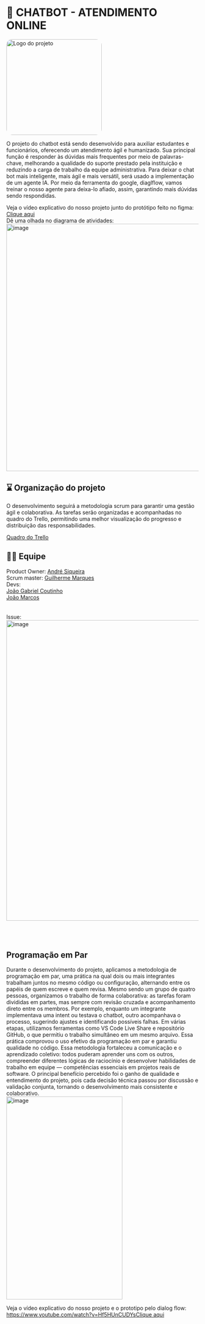 # 🤖 CHATBOT - ATENDIMENTO ONLINE
<img src="https://img.freepik.com/vetores-gratis/graident-ai-robot-vectorart-em-ingles_78370-4114.jpg?semt=ais_hybrid&w=740&q=80" alt="Logo do projeto" width="250" style="border-radius: 15px;">

O projeto do chatbot está sendo desenvolvido para auxiliar estudantes e funcionários, oferecendo um atendimento ágil e humanizado. Sua principal função é responder às dúvidas mais frequentes por meio de palavras-chave, melhorando a qualidade do suporte prestado pela instituição e reduzindo a carga de trabalho da equipe administrativa.
Para deixar o chat bot mais inteligente, mais ágil e mais versátil, será usado a implementação de um agente IA. Por meio da ferramenta do google, diaglflow, vamos treinar o nosso agente para deixa-lo afiado, assim, garantindo mais dúvidas sendo respondidas.

Veja o vídeo explicativo do nosso projeto junto do protótipo feito no figma: <a href = "https://www.youtube.com/watch?v=rxnNdBebM4Q" target="_blank"><u>Clique aqui</u></a>
<br>
Dê uma olhada no diagrama de atividades: 
<img width="932" height="646" alt="image" src="https://github.com/user-attachments/assets/e298c4c8-5862-4b2d-9511-5496e36cf635" />

## ⌛ Organização do projeto 

O desenvolvimento seguirá a metodologia scrum para garantir uma gestão ágil e colaborativa. As tarefas serão organizadas e acompanhadas no quadro do Trello, permitindo uma melhor visualização do progresso e distribuição das responsabilidades.

<a href = "https://trello.com/b/lo33RGqf/chat-bot-unicap" target="_blank"><u>Quadro do Trello</u></a>

## 👩‍💻 Equipe

Product Owner: <a href="https://www.linkedin.com/in/andré-siqueira08" target="_blank"><u>André Siqueira</u></a> <br>
Scrum master: <a href="https://www.linkedin.com/in/guilherme-marques-a2ab512b3?utm_source=share&utm_campaign=share_via&utm_content=profile&utm_medium=ios_app" target="_blank"><u>Guilherme Marques</u></a> <br>
Devs: <br>
   <a href="https://www.linkedin.com/in/joão-gabriel-coutinho-g-moura-7b7981196?utm_source=share&utm_campaign=share_via&utm_content=profile&utm_medium=ios_app" target="_blank"><u>João Gabriel Coutinho</u></a> <br>
   <a href="https://www.linkedin.com/in/joão-marcos-pessoa-silva-99a76930a?trk=contact-info" target="_blank"><u>João Marcos</u></a> <br>
   <br>
   <br>
Issue:
<img width="1283" height="785" alt="image" src="https://github.com/user-attachments/assets/078641f2-3aad-4630-9ae3-36455022cdcf" />

 <br>
 <br>
 
 ## Programação em Par
 Durante o desenvolvimento do projeto, aplicamos a metodologia de programação em par, uma prática na qual dois ou mais integrantes trabalham juntos no mesmo código ou configuração, alternando entre os papéis de quem escreve e quem revisa.
Mesmo sendo um grupo de quatro pessoas, organizamos o trabalho de forma colaborativa: as tarefas foram divididas em partes, mas sempre com revisão cruzada e acompanhamento direto entre os membros. Por exemplo, enquanto um integrante implementava uma intent ou testava o chatbot, outro acompanhava o processo, sugerindo ajustes e identificando possíveis falhas.
Em várias etapas, utilizamos ferramentas como VS Code Live Share e repositório GitHub, o que permitiu o trabalho simultâneo em um mesmo arquivo. Essa prática comprovou o uso efetivo da programação em par e garantiu qualidade no código.
Essa metodologia fortaleceu a comunicação e o aprendizado coletivo: todos puderam aprender uns com os outros, compreender diferentes lógicas de raciocínio e desenvolver habilidades de trabalho em equipe — competências essenciais em projetos reais de software.
O principal benefício percebido foi o ganho de qualidade e entendimento do projeto, pois cada decisão técnica passou por discussão e validação conjunta, tornando o desenvolvimento mais consistente e colaborativo.
<br>
<img width="304" height="530" alt="image" src="https://github.com/user-attachments/assets/6393872b-58ab-4e11-93fc-07e986c7a76d" />

Veja o vídeo explicativo do nosso projeto e o prototipo pelo dialog flow:  <https://www.youtube.com/watch?v=Hf5HUnCUDYs><u>Clique aqui</u></a>



  

